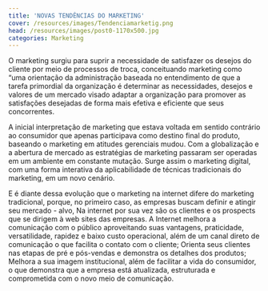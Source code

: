 ```yaml
---
title: 'NOVAS TENDÊNCIAS DO MARKETING'
cover: /resources/images/Tendenciamarketig.png
head: /resources/images/post0-1170x500.jpg
categories: Marketing 
---
```

O marketing surgiu para suprir a necessidade de satisfazer os desejos do cliente por meio de processos de troca, conceituando marketing como “uma orientação da administração baseada no entendimento de que a tarefa primordial da organização é determinar as necessidades, desejos e valores de um mercado visado adaptar a organização para promover as satisfações desejadas de forma mais efetiva e eficiente que seus concorrentes.

A inicial interpretação de marketing que estava voltada em sentido contrário ao consumidor que apenas participava como destino final do produto, baseando o marketing em atitudes gerenciais mudou. Com a globalização e a abertura de mercado as estratégias de marketing passaram ser operadas em um ambiente em constante mutação. Surge assim o marketing digital, com uma forma interativa da aplicabilidade de técnicas tradicionais do marketing, em um novo cenário.

E é diante dessa evolução que o marketing na internet difere do marketing tradicional, porque, no primeiro caso, as empresas buscam definir e atingir seu mercado - alvo, Na internet por sua vez são os clientes e os prospects que se dirigem à web sites das empresas. A Internet melhora a comunicação com o público aproveitando suas vantagens, praticidade, versatilidade, rapidez e baixo custo operacional, além de um canal direto de comunicação o que facilita o contato com o cliente; Orienta seus clientes nas etapas de pré e pós-vendas e demonstra os detalhes dos produtos; Melhora a sua imagem institucional, além de facilitar a vida do consumidor, o que demonstra que a empresa está atualizada, estruturada e comprometida com o novo meio de comunicação.
